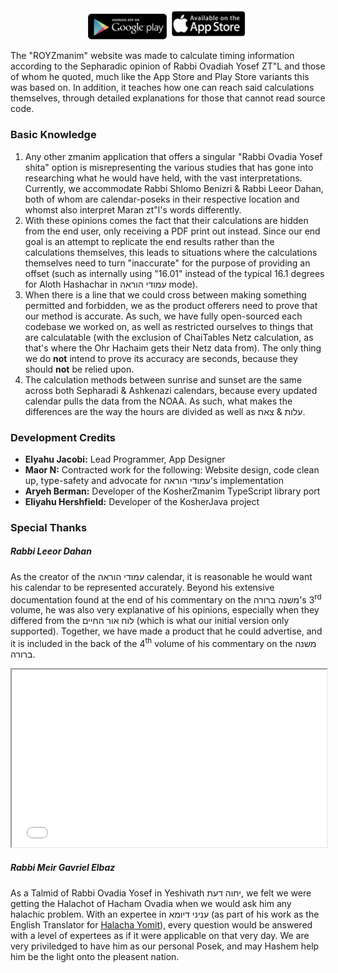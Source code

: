 <section style="text-align: center;">
    <a href="https://play.google.com/store/apps/details?id=com.EJ.ROvadiahYosefCalendar"><img src="/assets/images/google-play-store-8-1-73-apk.png" style="width: 25%;"></a>
    <a href="https://apps.apple.com/app/rabbi-ovadiah-yosef-calendar/id6448838987"><img src="/assets/images/app-store.png" style="width: 25%;"></a>
</section>

The "ROYZmanim" website was made to calculate timing information according to the Sepharadic opinion of Rabbi Ovadiah Yosef ZT"L and those of whom he quoted, much like the App Store and Play Store variants this was based on. In addition, it teaches how one can reach said calculations themselves, through detailed explanations for those that cannot read source code.

### Basic Knowledge

1. Any other zmanim application that offers a singular "Rabbi Ovadia Yosef shita" option is misrepresenting the various studies that has gone into researching what he would have held, with the vast interpretations. Currently, we accommodate Rabbi Shlomo Benizri & Rabbi Leeor Dahan, both of whom are calendar-poseks in their respective location and whomst also interpret Maran zt"l's words differently.
2. With these opinions comes the fact that their calculations are hidden from the end user, only receiving a PDF print out instead. Since our end goal is an attempt to replicate the end results rather than the calculations themselves, this leads to situations where the calculations themselves need to turn "inaccurate" for the purpose of providing an offset (such as internally using "16.01" instead of the typical 16.1 degrees for Aloth Hashachar in עמודי הוראה mode).
3. When there is a line that we could cross between making something permitted and forbidden, we as the product offerers need to prove that our method is accurate. As such, we have fully open-sourced each codebase we worked on, as well as restricted ourselves to things that are calculatable (with the exclusion of ChaiTables Netz calculation, as that's where the Ohr Hachaim gets their Netz data from). The only thing we do **not** intend to prove its accuracy are seconds, because they should **not** be relied upon.
4. The calculation methods between sunrise and sunset are the same across both Sepharadi & Ashkenazi calendars, because every updated calendar pulls the data from the NOAA. As such, what makes the differences are the way the hours are divided as well as עלות & צאת.

### Development Credits

- **Elyahu Jacobi:** Lead Programmer, App Designer
- **Maor N:** Contracted work for the following: Website design, code clean up, type-safety and advocate for עמודי הוראה's implementation
- **Aryeh Berman:** Developer of the KosherZmanim TypeScript library port
- **Eliyahu Hershfield:** Developer of the KosherJava project

### Special Thanks

##### Rabbi Leeor Dahan

As the creator of the עמודי הוראה calendar, it is reasonable he would want his calendar to be represented accurately. Beyond his extensive documentation found at the end of his commentary on the משנה ברורה's 3<sup>rd</sup> volume, he was also very explanative of his opinions, especially when they differed from the לוח אור החיים (which is what our initial version only supported). Together, we have made a product that he could advertise, and it is included in the back of the 4<sup>th</sup> volume of his commentary on the משנה ברורה.

<iframe src="/assets/הסכמה.pdf" allowfullscreen style="aspect-ratio: 16/9; width: 100%;"></iframe>

##### Rabbi Meir Gavriel Elbaz

As a Talmid of Rabbi Ovadia Yosef in Yeshivath יחוה דעת, we felt we were getting the Halachot of Hacham Ovadia when we would ask him any halachic problem. With an expertee in עניני דיומא (as part of his work as the English Translator for <a href="https://halachayomit.co.il/en/default.aspx">Halacha Yomit</a>), every question would be answered with a level of expertees as if it were applicable on that very day. We are very priviledged to have him as our personal Posek, and may Hashem help him be the light onto the pleasent nation.